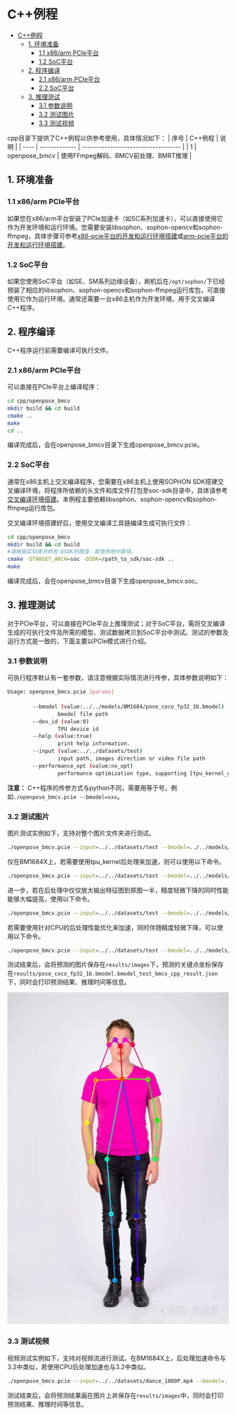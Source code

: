 # C++例程
- [C++例程](#c例程)
  - [1. 环境准备](#1-环境准备)
    - [1.1 x86/arm PCIe平台](#11-x86arm-pcie平台)
    - [1.2 SoC平台](#12-soc平台)
  - [2. 程序编译](#2-程序编译)
    - [2.1 x86/arm PCIe平台](#21-x86arm-pcie平台)
    - [2.2 SoC平台](#22-soc平台)
  - [3. 推理测试](#3-推理测试)
    - [3.1 参数说明](#31-参数说明)
    - [3.2 测试图片](#32-测试图片)
    - [3.3 测试视频](#33-测试视频)

cpp目录下提供了C++例程以供参考使用，具体情况如下：
| 序号  | C++例程      | 说明                                 |
| ---- | ------------- | -----------------------------------  |
| 1    | openpose_bmcv   | 使用FFmpeg解码、BMCV前处理、BMRT推理   |

## 1. 环境准备
### 1.1 x86/arm PCIe平台
如果您在x86/arm平台安装了PCIe加速卡（如SC系列加速卡），可以直接使用它作为开发环境和运行环境。您需要安装libsophon、sophon-opencv和sophon-ffmpeg，具体步骤可参考[x86-pcie平台的开发和运行环境搭建](../../../docs/Environment_Install_Guide.md#3-x86-pcie平台的开发和运行环境搭建)或[arm-pcie平台的开发和运行环境搭建](../../../docs/Environment_Install_Guide.md#5-arm-pcie平台的开发和运行环境搭建)。

### 1.2 SoC平台
如果您使用SoC平台（如SE、SM系列边缘设备），刷机后在`/opt/sophon/`下已经预装了相应的libsophon、sophon-opencv和sophon-ffmpeg运行库包，可直接使用它作为运行环境。通常还需要一台x86主机作为开发环境，用于交叉编译C++程序。

## 2. 程序编译
C++程序运行前需要编译可执行文件。
### 2.1 x86/arm PCIe平台
可以直接在PCIe平台上编译程序：
```bash
cd cpp/openpose_bmcv
mkdir build && cd build
cmake .. 
make
cd ..
```
编译完成后，会在openpose_bmcv目录下生成openpose_bmcv.pcie。

### 2.2 SoC平台
通常在x86主机上交叉编译程序，您需要在x86主机上使用SOPHON SDK搭建交叉编译环境，将程序所依赖的头文件和库文件打包至soc-sdk目录中，具体请参考[交叉编译环境搭建](../../../docs/Environment_Install_Guide.md#41-交叉编译环境搭建)。本例程主要依赖libsophon、sophon-opencv和sophon-ffmpeg运行库包。

交叉编译环境搭建好后，使用交叉编译工具链编译生成可执行文件：
```bash
cd cpp/openpose_bmcv
mkdir build && cd build
#请根据实际情况修改-DSDK的路径，需使用绝对路径。
cmake -DTARGET_ARCH=soc -DSDK=/path_to_sdk/soc-sdk ..  
make
```
编译完成后，会在openpose_bmcv目录下生成openpose_bmcv.soc。

## 3. 推理测试
对于PCIe平台，可以直接在PCIe平台上推理测试；对于SoC平台，需将交叉编译生成的可执行文件及所需的模型、测试数据拷贝到SoC平台中测试。测试的参数及运行方式是一致的，下面主要以PCIe模式进行介绍。
### 3.1 参数说明
可执行程序默认有一套参数，请注意根据实际情况进行传参，具体参数说明如下：
```bash
Usage: openpose_bmcv.pcie [params]

        --bmodel (value:../../models/BM1684/pose_coco_fp32_1b.bmodel)
                bmodel file path
        --dev_id (value:0)
                TPU device id
        --help (value:true)
                print help information.
        --input (value:../../datasets/test)
                input path, images direction or video file path
        --performance_opt (value:no_opt)
                performance optimization type, supporting [tpu_kernel_opt, tpu_kernel_half_img_size_opt, cpu_opt, no_opt]
```
**注意：** C++程序的传参方式与python不同，需要用等于号，例如`./openpose_bmcv.pcie --bmodel=xxx`。

### 3.2 测试图片
图片测试实例如下，支持对整个图片文件夹进行测试。
```bash
./openpose_bmcv.pcie --input=../../datasets/test --bmodel=../../models/BM1684/pose_coco_fp32_1b.bmodel --dev_id=0
```
仅在BM1684X上，若需要使用tpu_kernel后处理来加速，则可以使用以下命令。
```bash
./openpose_bmcv.pcie --input=../../datasets/test --bmodel=../../models/BM1684/pose_coco_fp32_1b.bmodel --dev_id=0 --performance_opt=tpu_kernel_opt
```
进一步，若在后处理中仅仅放大输出特征图到原图一半，精度轻微下降的同时性能能够大幅提高，使用以下命令。
```bash
./openpose_bmcv.pcie --input=../../datasets/test --bmodel=../../models/BM1684/pose_coco_fp32_1b.bmodel --dev_id=0 --performance_opt=tpu_kernel_half_img_size_opt
```
若需要使用针对CPU的后处理性能优化来加速，同时伴随精度轻微下降，可以使用以下命令。
```bash
./openpose_bmcv.pcie --input=../../datasets/test --bmodel=../../models/BM1684/pose_coco_fp32_1b.bmodel --dev_id=0 --performance_opt=cpu_opt
```
测试结束后，会将预测的图片保存在`results/images`下，预测的关键点坐标保存在`results/pose_coco_fp32_1b.bmodel.bmodel_test_bmcv_cpp_result.json`下，同时会打印预测结果、推理时间等信息。

![res](../pics/1_cpp_bmcv.jpeg)

### 3.3 测试视频
视频测试实例如下，支持对视频流进行测试。在BM1684X上，后处理加速命令与3.2中类似，若使用CPU后处理加速也与3.2中类似。
```bash
./openpose_bmcv.pcie --input=../../datasets/dance_1080P.mp4 --bmodel=../../models/BM1684/pose_coco_fp32_1b.bmodel --dev_id=0
```
测试结束后，会将预测结果画在图片上并保存在`results/images`中，同时会打印预测结果、推理时间等信息。
